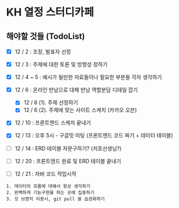 # KH 열정 스터디카페

## 해야할 것들 (TodoList)

- [x] 12 / 2       :   조장, 발표자 선정 
- [x] 12 / 3       :   주제에 대한 토론 및 방향성 정하기
- [x] 12 / 4 ~ 5   :   예시가 될만한 자료들이나 필요한 부분들 각자 생각하기
- [x] 12 / 6       :   온라인 만남으로 대체 만남 역할분담 디테일 잡기
  - [x] 12 / 6 (1). 주제 선정하기
  - [x] 12 / 6 (2). 주제에 맞는 사이트 스케치 (카카오 오븐)
- [x] 12 / 10      : 프론트엔드 스케치 끝내기
- [x] 12 / 13      : 오후 5시 - 구글밋 미팅 (프론트엔드 코드 짜기 + 데이터 테이블)
- [ ] 12 / 14      : ERD 테이블 자문구하기? (치호선생님?)
- [ ] 12 / 20      : 프론트엔드 완료 및 ERD 테이블 끝내기
- [ ] 12 / 21      : 자바 코드 작업시작


```
1. 데이터의 흐름에 대해서 항상 생각하기
2. 완벽하게 기능구현을 하는 곳에 집중하기
3. 깃 브랜치 이용시, git pull 을 습관화하기
```

